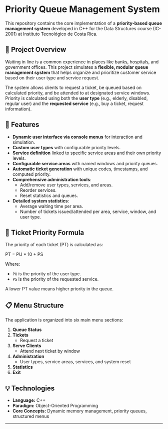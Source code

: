 # Priority Queue Management System

This repository contains the core implementation of a **priority-based queue management system** developed in C++ for the Data Structures course (IC-2001) at Instituto Tecnológico de Costa Rica.

## 📌 Project Overview

Waiting in line is a common experience in places like banks, hospitals, and government offices. This project simulates a **flexible, modular queue management system** that helps organize and prioritize customer service based on their user type and service request.

The system allows clients to request a ticket, be queued based on calculated priority, and be attended to at designated service windows. Priority is calculated using both the **user type** (e.g., elderly, disabled, regular user) and the **requested service** (e.g., buy a ticket, request information).

## 🔧 Features

- **Dynamic user interface via console menus** for interaction and simulation.
- **Custom user types** with configurable priority levels.
- **Service definition** linked to specific service areas and their own priority levels.
- **Configurable service areas** with named windows and priority queues.
- **Automatic ticket generation** with unique codes, timestamps, and computed priority.
- **Comprehensive administration tools**:
  - Add/remove user types, services, and areas.
  - Reorder services.
  - Reset statistics and queues.
- **Detailed system statistics**:
  - Average waiting time per area.
  - Number of tickets issued/attended per area, service, window, and user type.

## 🧮 Ticket Priority Formula

The priority of each ticket (PT) is calculated as:

PT = PU * 10 + PS


Where:
- `PU` is the priority of the user type.
- `PS` is the priority of the requested service.

A lower PT value means higher priority in the queue.

## 📋 Menu Structure

The application is organized into six main menu sections:

1. **Queue Status**
2. **Tickets**
   - Request a ticket
3. **Serve Clients**
   - Attend next ticket by window
4. **Administration**
   - User types, service areas, services, and system reset
5. **Statistics**
6. **Exit**

## 💡 Technologies

- **Language:** C++
- **Paradigm:** Object-Oriented Programming
- **Core Concepts:** Dynamic memory management, priority queues, structured menus

---

